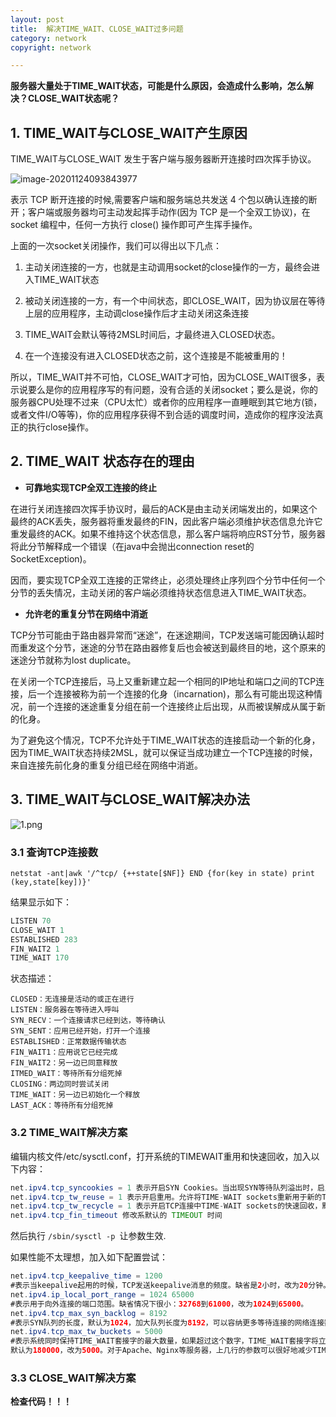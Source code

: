 ```yaml
---
layout: post
title:  解决TIME_WAIT、CLOSE_WAIT过多问题
category: network
copyright: network

---
```


**服务器大量处于TIME_WAIT状态，可能是什么原因，会造成什么影响，怎么解决？CLOSE_WAIT状态呢？**



<!--more-->



## 1. TIME_WAIT与CLOSE_WAIT产生原因

TIME_WAIT与CLOSE_WAIT 发生于客户端与服务器断开连接时四次挥手协议。

![image-20201124093843977](https://funnylu-1259196254.cos.ap-beijing.myqcloud.com/java/image-20201124093843977.png)

表示 TCP 断开连接的时候,需要客户端和服务端总共发送 4 个包以确认连接的断开；客户端或服务器均可主动发起挥手动作(因为 TCP 是一个全双工协议)，在 socket 编程中，任何一方执行 close() 操作即可产生挥手操作。

上面的一次socket关闭操作，我们可以得出以下几点：

1. 主动关闭连接的一方，也就是主动调用socket的close操作的一方，最终会进入TIME_WAIT状态

2. 被动关闭连接的一方，有一个中间状态，即CLOSE_WAIT，因为协议层在等待上层的应用程序，主动调close操作后才主动关闭这条连接

3. TIME_WAIT会默认等待2MSL时间后，才最终进入CLOSED状态。

4. 在一个连接没有进入CLOSED状态之前，这个连接是不能被重用的！

所以，TIME_WAIT并不可怕，CLOSE_WAIT才可怕，因为CLOSE_WAIT很多，表示说要么是你的应用程序写的有问题，没有合适的关闭socket；要么是说，你的服务器CPU处理不过来（CPU太忙）或者你的应用程序一直睡眠到其它地方(锁，或者文件I/O等等)，你的应用程序获得不到合适的调度时间，造成你的程序没法真正的执行close操作。



## 2. TIME_WAIT 状态存在的理由

- **可靠地实现TCP全双工连接的终止**

在进行关闭连接四次挥手协议时，最后的ACK是由主动关闭端发出的，如果这个最终的ACK丢失，服务器将重发最终的FIN，因此客户端必须维护状态信息允许它重发最终的ACK。如果不维持这个状态信息，那么客户端将响应RST分节，服务器将此分节解释成一个错误（在java中会抛出connection reset的SocketException)。

因而，要实现TCP全双工连接的正常终止，必须处理终止序列四个分节中任何一个分节的丢失情况，主动关闭的客户端必须维持状态信息进入TIME_WAIT状态。

- **允许老的重复分节在网络中消逝**

TCP分节可能由于路由器异常而“迷途”，在迷途期间，TCP发送端可能因确认超时而重发这个分节，迷途的分节在路由器修复后也会被送到最终目的地，这个原来的迷途分节就称为lost duplicate。

在关闭一个TCP连接后，马上又重新建立起一个相同的IP地址和端口之间的TCP连接，后一个连接被称为前一个连接的化身（incarnation)，那么有可能出现这种情况，前一个连接的迷途重复分组在前一个连接终止后出现，从而被误解成从属于新的化身。

为了避免这个情况，TCP不允许处于TIME_WAIT状态的连接启动一个新的化身，因为TIME_WAIT状态持续2MSL，就可以保证当成功建立一个TCP连接的时候，来自连接先前化身的重复分组已经在网络中消逝。



## 3. TIME_WAIT与CLOSE_WAIT解决办法

![1.png](https://funnylu-1259196254.cos.ap-beijing.myqcloud.com/java/240747373.png)

### 3.1 查询TCP连接数

```shell
netstat -ant|awk '/^tcp/ {++state[$NF]} END {for(key in state) print (key,state[key])}'
```

结果显示如下：

```java
LISTEN 70
CLOSE_WAIT 1
ESTABLISHED 283
FIN_WAIT2 1
TIME_WAIT 170
```

状态描述：

```
CLOSED：无连接是活动的或正在进行
LISTEN：服务器在等待进入呼叫
SYN_RECV：一个连接请求已经到达，等待确认
SYN_SENT：应用已经开始，打开一个连接
ESTABLISHED：正常数据传输状态
FIN_WAIT1：应用说它已经完成
FIN_WAIT2：另一边已同意释放
ITMED_WAIT：等待所有分组死掉
CLOSING：两边同时尝试关闭
TIME_WAIT：另一边已初始化一个释放
LAST_ACK：等待所有分组死掉
```

### 3.2 TIME_WAIT解决方案

编辑内核文件/etc/sysctl.conf，打开系统的TIMEWAIT重用和快速回收，加入以下内容：

```java
net.ipv4.tcp_syncookies = 1 表示开启SYN Cookies。当出现SYN等待队列溢出时，启用cookies来处理，可防范少量SYN攻击，默认为0，表示关闭；
net.ipv4.tcp_tw_reuse = 1 表示开启重用。允许将TIME-WAIT sockets重新用于新的TCP连接，默认为0，表示关闭；
net.ipv4.tcp_tw_recycle = 1 表示开启TCP连接中TIME-WAIT sockets的快速回收，默认为0，表示关闭。
net.ipv4.tcp_fin_timeout 修改系默认的 TIMEOUT 时间
```

然后执行 `/sbin/sysctl -p `让参数生效.



如果性能不太理想，加入如下配置尝试：

```java
net.ipv4.tcp_keepalive_time = 1200 
#表示当keepalive起用的时候，TCP发送keepalive消息的频度。缺省是2小时，改为20分钟。
net.ipv4.ip_local_port_range = 1024 65000 
#表示用于向外连接的端口范围。缺省情况下很小：32768到61000，改为1024到65000。
net.ipv4.tcp_max_syn_backlog = 8192 
#表示SYN队列的长度，默认为1024，加大队列长度为8192，可以容纳更多等待连接的网络连接数。
net.ipv4.tcp_max_tw_buckets = 5000 
#表示系统同时保持TIME_WAIT套接字的最大数量，如果超过这个数字，TIME_WAIT套接字将立刻被清除并打印警告信息。
默认为180000，改为5000。对于Apache、Nginx等服务器，上几行的参数可以很好地减少TIME_WAIT套接字数量，但是对于 Squid，效果却不大。此项参数可以控制TIME_WAIT套接字的最大数量，避免Squid服务器被大量的TIME_WAIT套接字拖死。
```



### 3.3 CLOSE_WAIT解决方案

**检查代码！！！**



